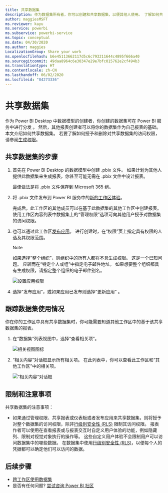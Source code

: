```yaml
---
title: 共享数据集
description: 作为数据集所有者，你可以创建和共享数据集，以便其他人使用。 了解如何共享它们。
author: maggiesMSFT
ms.reviewer: kayu
ms.service: powerbi
ms.subservice: powerbi-service
ms.topic: conceptual
ms.date: 04/30/2020
ms.author: maggies
LocalizationGroup: Share your work
ms.openlocfilehash: b6e45113662117d5c6c793211644c4895f666a40
ms.sourcegitcommit: 49daa8964c6e30347e29e7bfc015762e2cf494b3
ms.translationtype: HT
ms.contentlocale: zh-CN
ms.lasthandoff: 06/02/2020
ms.locfileid: "84273336"
---
```

# <a name="share-a-dataset"></a>共享数据集

作为 Power BI Desktop 中数据模型的创建者，你创建的数据集可在 Power BI 服务中进行分发 。 然后，其他报表创建者可以将你的数据集作为自己报表的基础。 本文介绍如何共享数据集。 若要了解如何授予和删除对共享数据集的访问权限，请参阅[生成权限](service-datasets-build-permissions.md)。

## <a name="steps-to-sharing-your-dataset"></a>共享数据集的步骤

1. 首先在 Power BI Desktop 的数据模型中创建 .pbix 文件。 如果计划为其他人提供此数据集来生成报表，你甚至可能无需在 .pbix 文件中设计报表。

    最佳做法是将 .pbix 文件保存到 Microsoft 365 组。

1. 将 .pbix 文件发布到 Power BI 服务中的[新的工作区体验](../collaborate-share/service-create-the-new-workspaces.md)。
    
    完成后，此工作区的其他成员可以在基于此数据集的其他工作区中创建报表。 使用工作区内容列表中数据集上的“管理权限”选项可向其他用户授予对数据集的访问权限。 

1. 也可以通过此工作区[发布应用](../collaborate-share/service-create-distribute-apps.md)。 进行创建时，在“权限”页上指定具有权限的人选及其权限范围。

    > [!NOTE]
    > 如果选择“整个组织”，则组织中的所有人都将不具生成权限。 这是一个已知问题。 应转而在“特定个人或组”中指定电子邮件地址。  如果想要整个组织都具有生成权限，请指定整个组织的电子邮件别名。

    ![设置应用权限](media/service-datasets-build-permissions/power-bi-dataset-app-permission-new-look.png)

1. 选择“发布应用”，或如果应用已发布则选择“更新应用” 。

## <a name="track-your-dataset-usage"></a>跟踪数据集使用情况

你在你的工作区中具有共享数据集时，你可能需要知道其他工作区中的基于该共享数据集的报表。

1. 在“数据集”列表视图中，选择“查看相关项”。

    ![相关视图图标](media/service-datasets-build-permissions/power-bi-dataset-view-related-to-dataset.png)

1. “相关内容”对话框显示所有相关项。 在此列表中，你可以查看此工作区和“其他工作区”中的相关项。
 
    ![“相关内容”对话框](media/service-datasets-build-permissions/power-bi-dataset-related-workspaces.png)

## <a name="limitations-and-considerations"></a>限制和注意事项
共享数据集的注意事项：

* 如果通过管理权限、共享报表或仪表板或者发布应用来共享数据集，则将授予对整个数据集的访问权限，除非[行级别安全性 (RLS)](../admin/service-admin-rls.md) 限制其访问权限。 报表作者可以使用在查看报表或与报表交互时自定义用户体验的功能，例如隐藏列、限制对视觉对象执行的操作等。 这些自定义用户体验不会限制用户可以访问数据集中的哪些数据。 在数据集中使用[行级别安全性 (RLS)](../admin/service-admin-rls.md)，以便每个人的凭据都可以确定他们可以访问的数据。

## <a name="next-steps"></a>后续步骤

- [跨工作区使用数据集](service-datasets-across-workspaces.md)
- 是否有任何问题? [尝试咨询 Power BI 社区](https://community.powerbi.com/)
